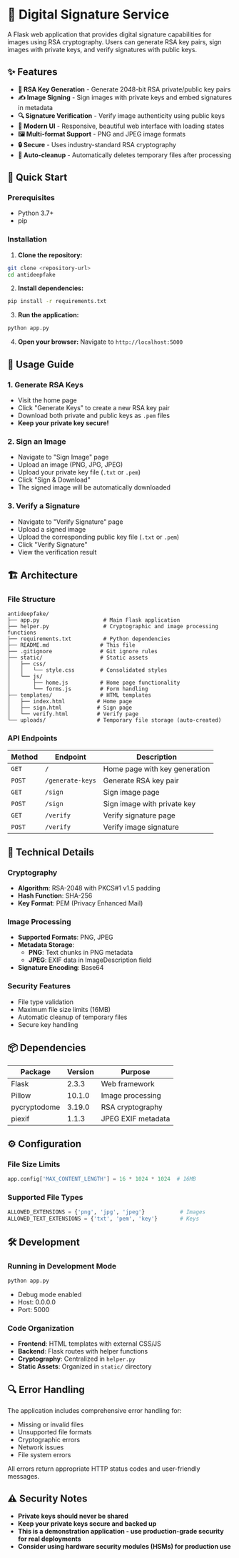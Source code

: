 # 🔐 Digital Signature Service

A Flask web application that provides digital signature capabilities for images using RSA cryptography. Users can generate RSA key pairs, sign images with private keys, and verify signatures with public keys.

## ✨ Features

- **🔑 RSA Key Generation** - Generate 2048-bit RSA private/public key pairs
- **✍️ Image Signing** - Sign images with private keys and embed signatures in metadata
- **🔍 Signature Verification** - Verify image authenticity using public keys
- **📱 Modern UI** - Responsive, beautiful web interface with loading states
- **🖼️ Multi-format Support** - PNG and JPEG image formats
- **🔒 Secure** - Uses industry-standard RSA cryptography
- **🧹 Auto-cleanup** - Automatically deletes temporary files after processing

## 🚀 Quick Start

### Prerequisites
- Python 3.7+
- pip

### Installation

1. **Clone the repository:**
```bash
git clone <repository-url>
cd antideepfake
```

2. **Install dependencies:**
```bash
pip install -r requirements.txt
```

3. **Run the application:**
```bash
python app.py
```

4. **Open your browser:**
Navigate to `http://localhost:5000`

## 📖 Usage Guide

### 1. Generate RSA Keys
- Visit the home page
- Click "Generate Keys" to create a new RSA key pair
- Download both private and public keys as `.pem` files
- **Keep your private key secure!**

### 2. Sign an Image
- Navigate to "Sign Image" page
- Upload an image (PNG, JPG, JPEG)
- Upload your private key file (`.txt` or `.pem`)
- Click "Sign & Download"
- The signed image will be automatically downloaded

### 3. Verify a Signature
- Navigate to "Verify Signature" page
- Upload a signed image
- Upload the corresponding public key file (`.txt` or `.pem`)
- Click "Verify Signature"
- View the verification result

## 🏗️ Architecture

### File Structure
```
antideepfake/
├── app.py                    # Main Flask application
├── helper.py                 # Cryptographic and image processing functions
├── requirements.txt          # Python dependencies
├── README.md                # This file
├── .gitignore               # Git ignore rules
├── static/                  # Static assets
│   ├── css/
│   │   └── style.css        # Consolidated styles
│   └── js/
│       ├── home.js          # Home page functionality
│       └── forms.js         # Form handling
├── templates/               # HTML templates
│   ├── index.html          # Home page
│   ├── sign.html           # Sign page
│   └── verify.html         # Verify page
└── uploads/                # Temporary file storage (auto-created)
```

### API Endpoints

| Method | Endpoint | Description |
|--------|----------|-------------|
| `GET` | `/` | Home page with key generation |
| `POST` | `/generate-keys` | Generate RSA key pair |
| `GET` | `/sign` | Sign image page |
| `POST` | `/sign` | Sign image with private key |
| `GET` | `/verify` | Verify signature page |
| `POST` | `/verify` | Verify image signature |

## 🔧 Technical Details

### Cryptography
- **Algorithm**: RSA-2048 with PKCS#1 v1.5 padding
- **Hash Function**: SHA-256
- **Key Format**: PEM (Privacy Enhanced Mail)

### Image Processing
- **Supported Formats**: PNG, JPEG
- **Metadata Storage**:
  - **PNG**: Text chunks in PNG metadata
  - **JPEG**: EXIF data in ImageDescription field
- **Signature Encoding**: Base64

### Security Features
- File type validation
- Maximum file size limits (16MB)
- Automatic cleanup of temporary files
- Secure key handling

## 📦 Dependencies

| Package | Version | Purpose |
|---------|---------|---------|
| Flask | 2.3.3 | Web framework |
| Pillow | 10.1.0 | Image processing |
| pycryptodome | 3.19.0 | RSA cryptography |
| piexif | 1.1.3 | JPEG EXIF metadata |

## ⚙️ Configuration

### File Size Limits
```python
app.config['MAX_CONTENT_LENGTH'] = 16 * 1024 * 1024  # 16MB
```

### Supported File Types
```python
ALLOWED_EXTENSIONS = {'png', 'jpg', 'jpeg'}           # Images
ALLOWED_TEXT_EXTENSIONS = {'txt', 'pem', 'key'}       # Keys
```

## 🛠️ Development

### Running in Development Mode
```bash
python app.py
```
- Debug mode enabled
- Host: 0.0.0.0
- Port: 5000

### Code Organization
- **Frontend**: HTML templates with external CSS/JS
- **Backend**: Flask routes with helper functions
- **Cryptography**: Centralized in `helper.py`
- **Static Assets**: Organized in `static/` directory

## 🔍 Error Handling

The application includes comprehensive error handling for:
- Missing or invalid files
- Unsupported file formats
- Cryptographic errors
- Network issues
- File system errors

All errors return appropriate HTTP status codes and user-friendly messages.

## ⚠️ Security Notes

- **Private keys should never be shared**
- **Keep your private keys secure and backed up**
- **This is a demonstration application - use production-grade security for real deployments**
- **Consider using hardware security modules (HSMs) for production use**